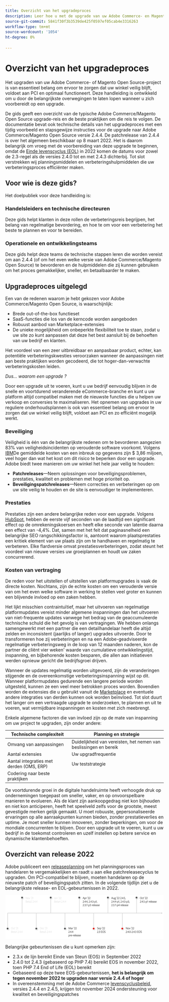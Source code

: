 ```yaml
---
title: Overzicht van het upgradeproces
description: Leer hoe u met de upgrade van uw Adobe Commerce- en Magento Open Source-project uw winkel veilig en efficiënt kunt laten werken.
source-git-commit: 5841f30f3b3539de425f0597ef05cab4e3316263
workflow-type: tm+mt
source-wordcount: '1054'
ht-degree: 0%

---
```



# Overzicht van het upgradeproces

Het upgraden van uw Adobe Commerce- of Magento Open Source-project is van essentieel belang om ervoor te zorgen dat uw winkel veilig blijft, voldoet aan PCI en optimaal functioneert. Deze handleiding is ontwikkeld om u door de belangrijkste overwegingen te laten lopen wanneer u zich voorbereidt op een upgrade.

De gids geeft een overzicht van de typische Adobe Commerce/Magento Open Source upgrade-reis en de beste praktijken om die reis te volgen. De documentatie bevat ook technische details van het upgradeproces met een tijdig voorbeeld en stapsgewijze instructies voor de upgrade naar Adobe Commerce/Magento Open Source versie 2.4.4. De patchrelease van 2.4.4 is over het algemeen beschikbaar op 8 maart 2022. Het is daarom belangrijk om vroeg met de voorbereiding van deze upgrade te beginnen, omdat de [Einde levenscyclus (EOL)](https://devdocs.magento.com/release/lifecycle-policy.html) in 2022 komen de datums voor zowel de 2.3-regel als de versies 2.4.0 tot en met 2.4.3 dichterbij. Tot slot verstrekken wij planningsmiddelen en verbeteringshulpmiddelen die uw verbeteringsproces efficiënter maken.

## Voor wie is deze gids?

Het doelpubliek voor deze handleiding is:

### Handelsleiders en technische directeuren

Deze gids helpt klanten in deze rollen de verbeteringsreis begrijpen, het belang van regelmatige bevordering, en hoe te om voor een verbetering het beste te plannen en voor te bereiden.

### Operationele en ontwikkelingsteams

Deze gids helpt deze teams de technische stappen leren die worden vereist om aan 2.4.4 (of om het even welke versie van Adobe Commerce/Magento Open Source) te bevorderen en de hulpmiddelen die zij kunnen gebruiken om het proces gemakkelijker, sneller, en betaalbaarder te maken.

## Upgradeproces uitgelegd

Een van de redenen waarom je hebt gekozen voor Adobe Commerce/Magento Open Source, is waarschijnlijk:

- Brede out-of-the-box functieset
- SaaS-functies die los van de kerncode worden aangeboden
- Robuust aanbod van Marketplace-extensies
- De unieke mogelijkheid om onbeperkte flexibiliteit toe te staan, zodat u uw site zo kunt aanpassen dat deze het best aansluit bij de behoeften van uw bedrijf en klanten.

Het voordeel van een zeer uitbreidbaar en aanpasbaar product, echter, kan potentiële verbeteringskwesties veroorzaken wanneer de aanpassingen niet aan beste praktijken worden gecodeerd, die tot hoger-dan-verwachte verbeteringskosten leiden.

_Dus... waarom een upgrade ?_

Door een upgrade uit te voeren, kunt u uw bedrijf eenvoudig blijven in de snelle en voortdurend veranderende eCommerce-branche en kunt u uw platform altijd compatibel maken met de nieuwste functies die u helpen uw verkoop en conversies te maximaliseren. Het opnemen van upgrades in uw reguliere onderhoudsplannen is ook van essentieel belang om ervoor te zorgen dat uw winkel veilig blijft, voldoet aan PCI en zo efficiënt mogelijk werkt.

### Beveiliging

Veiligheid is één van de belangrijkste redenen om te bevorderen aangezien 83% van veiligheidsincidenten op verouderde software voorkomt. Volgens [IBM](https://www.ibm.com/security/data-breach)De gemiddelde kosten van een inbreuk op gegevens zijn $ 3,86 miljoen, veel hoger dan wat het kost om dit risico te beperken door een upgrade. Adobe biedt twee manieren om uw winkel het hele jaar veilig te houden:

- **Patchreleases**—Neem oplossingen voor beveiligingsproblemen, prestaties, kwaliteit en problemen met hoge prioriteit op.
- **Beveiligingspatchreleases**—Neem correcties en verbeteringen op om uw site veilig te houden en de site is eenvoudiger te implementeren.

### Prestaties

Prestaties zijn een andere belangrijke reden voor een upgrade. Volgens [HubSpot](https://blog.hubspot.com/marketing/page-load-time-conversion-rates), hebben de eerste vijf seconden van de laadtijd een significant effect op de omrekeningskoersen en heeft elke seconde van latentie daarna een effect van -4,4%. Dat, samen met het feit dat paginasnelheid een belangrijke SEO rangschikkingsfactor is, aantoont waarom plaatsprestaties een kritiek element van uw plaats zijn om te handhaven en regelmatig te verbeteren. Elke flardversie omvat prestatiesverbeteringen, zodat steunt het voordeel van nieuwe versies uw groeiplannen en houdt uw zaken concurrerend.

### Kosten van vertraging

De reden voor het uitstellen of uitstellen van platformupgrades is vaak de directe kosten. Nochtans, zijn de echte kosten om een verouderde versie van om het even welke software in werking te stellen veel groter en kunnen een blijvende invloed op een zaken hebben.

Het lijkt misschien contraintuïtief, maar het uitvoeren van regelmatige platformupdates vereist minder algemene inspanningen dan het uitvoeren van niet-frequente updates vanwege het bedrag van de geaccumuleerde technische schuld die het gevolg is van vertragingen. We hebben onlangs samengewerkt met een partner die een detailhandelaar heeft die altijd zelden en inconsistent (jaarlijks of langer) upgrades uitvoerde. Door te transformeren hoe zij verbeteringen en na een Adobe-geadviseerde regelmatige verbeteringsweg in de loop van 12 maanden naderen, kon de partner de cliënt vier weken&#39; waarde van cumulatieve ontwikkelingstijd, inspanning, en bijbehorende kosten besparen, die allen aan initiatieven werden opnieuw gericht die bedrijfsgroei drijven.

Wanneer de updates regelmatig worden uitgevoerd, zijn de veranderingen stijgende en de overeenkomstige verbeteringsinspanning wijst op dit. Wanneer platformupdates gedurende een langere periode worden uitgesteld, kunnen ze een veel meer betrokken proces worden. Bovendien worden de extensies die u gebruikt vanuit de [Marketplace](https://marketplace.magento.com/) en eventuele andere integraties van derden kunnen ook worden beïnvloed. Tot slot duurt het langer om een vertraagde upgrade te onderzoeken, te plannen en uit te voeren, wat vermijdbare inspanningen en kosten met zich meebrengt.

Enkele algemene factoren die van invloed zijn op de mate van inspanning om uw project te upgraden, zijn onder andere:

| Technische complexiteit | Planning en strategie |
|-----------------------------------------------------------|--------------------------------------------------------------|
| Omvang van aanpassingen | Duidelijkheid van vereisten, het nemen van beslissingen en bereik |
| Aantal extensies | Uw upgradfrequentie |
| Aantal integraties met derden (OMS, ERP) | Uw teststrategie |
| Codering naar beste praktijken |  |

De voortdurende groei in de digitale handelruimte heeft verhoogde druk op ondernemingen toegepast om sneller, vaker, en op onvoorspelbare manieren te evolueren. Als de klant zijn aankoopgedrag niet kon bijhouden en niet kon anticiperen, heeft het speelveld zelfs voor de grootste, meest gevestigde merken gelijk gemaakt. U moet robuuste, gepersonaliseerde ervaringen op alle aanraakpunten kunnen bieden, zonder prestatieverlies en uptime. Je moet sneller kunnen innoveren, zonder beperkingen, om voor de mondiale concurrenten te blijven. Door een upgrade uit te voeren, kunt u uw bedrijf in de toekomst controleren en uzelf instellen op betere service en dynamische klantenbehoeften.

## Overzicht van release 2022

Adobe publiceert een [releaseplanning](https://devdocs.magento.com/release/) om het planningsproces van handelaren te vergemakkelijken en raadt u aan elke patchreleasecyclus te upgraden. Om PCI-compatibel te blijven, moeten handelaren op de nieuwste patch of beveiligingspatch zitten. In de volgende tijdlijn ziet u de belangrijkste release- en EOL-gebeurtenissen in 2022.

![](../assets/upgrade-guide/2022-release-timeline.png)

Belangrijke gebeurtenissen die u kunt opmerken zijn:

- 2.3.x de lijn bereikt Einde van Steun (EOS) in September 2022
- 2.4.0 tot 2.4.3 (gebaseerd op PHP 7.4) bereikt EOS in november 2022, toen PHP 7.4 End of Life (EOL) bereikt
- Gebaseerd op deze twee EOS-gebeurtenissen, **het is belangrijk om tegen november 2022 te upgraden naar versie 2.4.4 of hoger**
- In overeenstemming met de Adobe Commerce [levenscyclusbeleid](https://devdocs.magento.com/release/lifecycle-policy.html), versies 2.4.4 en 2.4.5, krijgen tot november 2024 ondersteuning voor kwaliteit en beveiligingspatches

